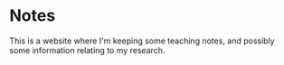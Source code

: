 # Notes

This is a website where I'm keeping some teaching notes, and possibly some information relating to my research.
